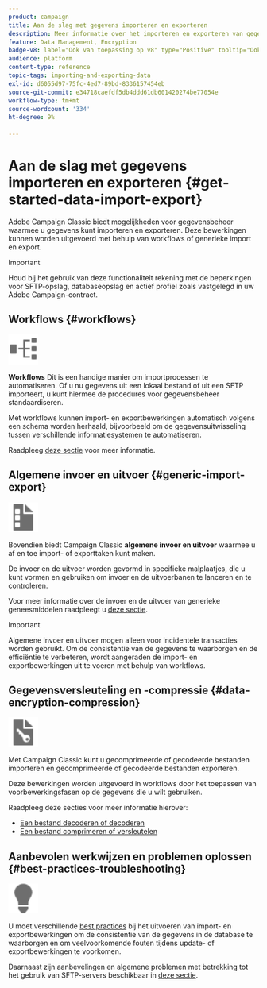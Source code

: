 ```yaml
---
product: campaign
title: Aan de slag met gegevens importeren en exporteren
description: Meer informatie over het importeren en exporteren van gegevens in campagne
feature: Data Management, Encryption
badge-v8: label="Ook van toepassing op v8" type="Positive" tooltip="Ook van toepassing op campagne v8"
audience: platform
content-type: reference
topic-tags: importing-and-exporting-data
exl-id: d6055d97-75fc-4ed7-89bd-8336157454eb
source-git-commit: e34718caefdf5db4ddd61db601420274be77054e
workflow-type: tm+mt
source-wordcount: '334'
ht-degree: 9%

---
```


# Aan de slag met gegevens importeren en exporteren {#get-started-data-import-export}



Adobe Campaign Classic biedt mogelijkheden voor gegevensbeheer waarmee u gegevens kunt importeren en exporteren. Deze bewerkingen kunnen worden uitgevoerd met behulp van workflows of generieke import en export.

>[!IMPORTANT]
>
>Houd bij het gebruik van deze functionaliteit rekening met de beperkingen voor SFTP-opslag, databaseopslag en actief profiel zoals vastgelegd in uw Adobe Campaign-contract.

## Workflows {#workflows}

<img src="assets/do-not-localize/icon_workflows.svg" width="60px">

**Workflows** Dit is een handige manier om importprocessen te automatiseren. Of u nu gegevens uit een lokaal bestand of uit een SFTP importeert, u kunt hiermee de procedures voor gegevensbeheer standaardiseren.

Met workflows kunnen import- en exportbewerkingen automatisch volgens een schema worden herhaald, bijvoorbeeld om de gegevensuitwisseling tussen verschillende informatiesystemen te automatiseren.

Raadpleeg [deze sectie](../../platform/using/import-export-workflows.md) voor meer informatie.

## Algemene invoer en uitvoer {#generic-import-export}

<img src="assets/do-not-localize/icon_templates.svg" width="60px">

Bovendien biedt Campaign Classic **algemene invoer en uitvoer** waarmee u af en toe import- of exporttaken kunt maken.

De invoer en de uitvoer worden gevormd in specifieke malplaatjes, die u kunt vormen en gebruiken om invoer en de uitvoerbanen te lanceren en te controleren.

Voor meer informatie over de invoer en de uitvoer van generieke geneesmiddelen raadpleegt u [deze sectie](../../platform/using/about-generic-imports-exports.md).

>[!IMPORTANT]
>Algemene invoer en uitvoer mogen alleen voor incidentele transacties worden gebruikt. Om de consistentie van de gegevens te waarborgen en de efficiëntie te verbeteren, wordt aangeraden de import- en exportbewerkingen uit te voeren met behulp van workflows.

## Gegevensversleuteling en -compressie {#data-encryption-compression}

<img src="assets/do-not-localize/icon_encrypt.svg" width="60px">

Met Campaign Classic kunt u gecomprimeerde of gecodeerde bestanden importeren en gecomprimeerde of gecodeerde bestanden exporteren.

Deze bewerkingen worden uitgevoerd in workflows door het toepassen van voorbewerkingsfasen op de gegevens die u wilt gebruiken.

Raadpleeg deze secties voor meer informatie hierover:

* [Een bestand decoderen of decoderen](../../platform/using/unzip-decrypt.md)
* [Een bestand comprimeren of versleutelen](../../platform/using/zip-encrypt.md)

## Aanbevolen werkwijzen en problemen oplossen {#best-practices-troubleshooting}

<img src="assets/do-not-localize/icon_bestpractices.svg" width="60px">

U moet verschillende [best practices](../../platform/using/import-export-best-practices.md) bij het uitvoeren van import- en exportbewerkingen om de consistentie van de gegevens in de database te waarborgen en om veelvoorkomende fouten tijdens update- of exportbewerkingen te voorkomen.

Daarnaast zijn aanbevelingen en algemene problemen met betrekking tot het gebruik van SFTP-servers beschikbaar in [deze sectie](../../platform/using/sftp-server-usage.md).
